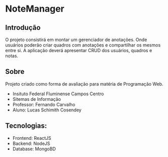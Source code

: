 # NoteManager

## Introdução

O projeto consistirá em montar um gerenciador de anotações. Onde usuários poderão criar quadros com anotações e compartilhar os mesmos entre si.
A aplicação deverá apresentar CRUD dos usuários, quadros e notas.

## Sobre

Projeto criado como forma de avaliação para matéria de Programação Web.

<ul>
<li>Insituto Federal Fluminense Campos Centro</li>
<li>Sitemas de Informação</li>
<li>Professor: Fernando Carvalho</li>
<li>Aluno: Lucas Schimith Cosendey</li>
</ul>

## Tecnologias:

<ul>
<li>Frontend: ReactJS</li>
<li>Backend: NodeJS</li>
<li>Database: MongoBD</li>
</ul>
